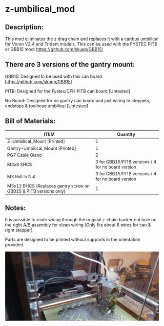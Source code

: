 # z-umbilical_mod
## Description:

This mod eliminates the z drag chain and replaces it with a canbus umbilical for Voron V2.4 and Trident models. This can be used with the FYSTEC PITB or GBB15 mod: https://github.com/skuep/GBB15/

## There are 3 versions of the gantry mount:

GBB15: Designed to be used with this can board https://github.com/skuep/GBB15/

PITB: Designed for the Fystec/DFH PITB can board [Untested]

No Board: Designed for no gantry can board and just wiring to steppers, endstops & toolhead umbilical [Untested]

## Bill of Materials:

| ITEM | Quantity |
| -- | -------- |
| Z-Umbilical_Mount [Printed] | 1 |
| Gantry-Umbilical_Mount [Printed] | 1 |
| PG7 Cable Gland | 2 |
| M3x8 SHCS | 3 for GBB15/PITB versions / 4 for no board version |
| M3 Roll In Nut | 3 for GBB15/PITB versions / 4 for no board version      |
| M5x12 BHCS (Replaces gantry screw on GBB15 & PITB versions only) | 1        |

## Notes:

It is possible to route wiring through the original z-chain backer nut hole on the right A/B assembly for clean wiring (Only fits about 8 wires for can & right stepper).

Parts are designed to be printed without supports in the orientation provided.

![Gantry Image](images/gantry_image.jpg?raw=true "Gantry Image")
